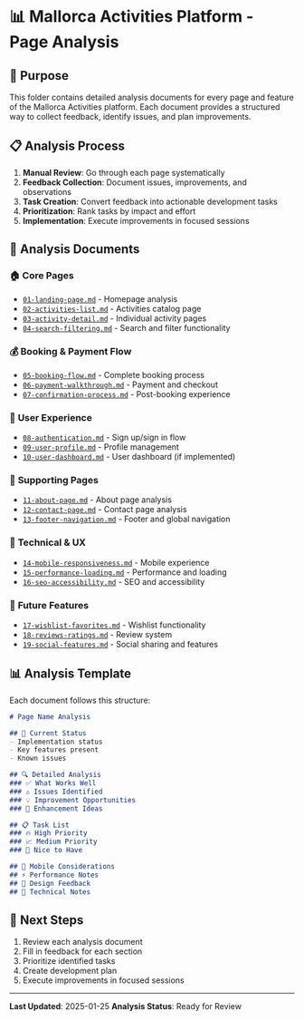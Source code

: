# 📊 Mallorca Activities Platform - Page Analysis

## 🎯 Purpose
This folder contains detailed analysis documents for every page and feature of the Mallorca Activities platform. Each document provides a structured way to collect feedback, identify issues, and plan improvements.

## 📋 Analysis Process
1. **Manual Review**: Go through each page systematically
2. **Feedback Collection**: Document issues, improvements, and observations
3. **Task Creation**: Convert feedback into actionable development tasks
4. **Prioritization**: Rank tasks by impact and effort
5. **Implementation**: Execute improvements in focused sessions

## 📁 Analysis Documents

### 🏠 **Core Pages**
- [`01-landing-page.md`](./01-landing-page.md) - Homepage analysis
- [`02-activities-list.md`](./02-activities-list.md) - Activities catalog page
- [`03-activity-detail.md`](./03-activity-detail.md) - Individual activity pages
- [`04-search-filtering.md`](./04-search-filtering.md) - Search and filter functionality

### 💰 **Booking & Payment Flow**
- [`05-booking-flow.md`](./05-booking-flow.md) - Complete booking process
- [`06-payment-walkthrough.md`](./06-payment-walkthrough.md) - Payment and checkout
- [`07-confirmation-process.md`](./07-confirmation-process.md) - Post-booking experience

### 👤 **User Experience**
- [`08-authentication.md`](./08-authentication.md) - Sign up/sign in flow
- [`09-user-profile.md`](./09-user-profile.md) - Profile management
- [`10-user-dashboard.md`](./10-user-dashboard.md) - User dashboard (if implemented)

### 📄 **Supporting Pages**
- [`11-about-page.md`](./11-about-page.md) - About page analysis
- [`12-contact-page.md`](./12-contact-page.md) - Contact page analysis
- [`13-footer-navigation.md`](./13-footer-navigation.md) - Footer and global navigation

### 📱 **Technical & UX**
- [`14-mobile-responsiveness.md`](./14-mobile-responsiveness.md) - Mobile experience
- [`15-performance-loading.md`](./15-performance-loading.md) - Performance and loading
- [`16-seo-accessibility.md`](./16-seo-accessibility.md) - SEO and accessibility

### 🔮 **Future Features**
- [`17-wishlist-favorites.md`](./17-wishlist-favorites.md) - Wishlist functionality
- [`18-reviews-ratings.md`](./18-reviews-ratings.md) - Review system
- [`19-social-features.md`](./19-social-features.md) - Social sharing and features

## 📊 Analysis Template
Each document follows this structure:
```markdown
# Page Name Analysis

## 🎯 Current Status
- Implementation status
- Key features present
- Known issues

## 🔍 Detailed Analysis
### ✅ What Works Well
### ⚠️ Issues Identified
### 💡 Improvement Opportunities
### 🚀 Enhancement Ideas

## 📋 Task List
### 🔥 High Priority
### 📈 Medium Priority  
### 💫 Nice to Have

## 📱 Mobile Considerations
## ⚡ Performance Notes
## 🎨 Design Feedback
## 🔧 Technical Notes
```

## 🎯 Next Steps
1. Review each analysis document
2. Fill in feedback for each section
3. Prioritize identified tasks
4. Create development plan
5. Execute improvements in focused sessions

---
**Last Updated**: 2025-01-25
**Analysis Status**: Ready for Review 